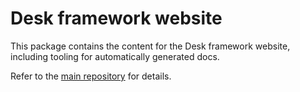 # Desk framework website

This package contains the content for the Desk framework website, including tooling for automatically generated docs.

Refer to the [main repository](https://github.com/desk-framework/desk) for details.
